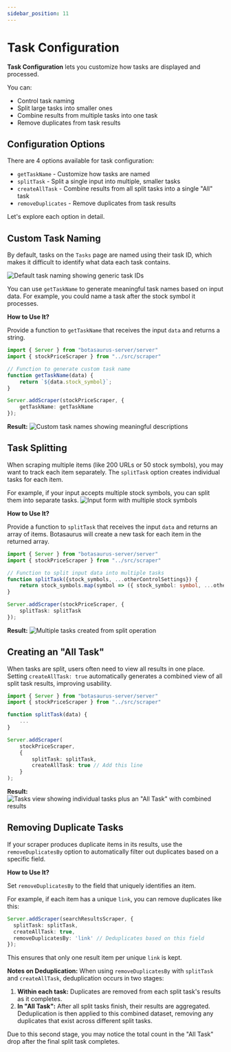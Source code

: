 ```yaml
---
sidebar_position: 11
---
```

# Task Configuration

**Task Configuration** lets you customize how tasks are displayed and processed.

You can:  
- Control task naming  
- Split large tasks into smaller ones  
- Combine results from multiple tasks into one task
- Remove duplicates from task results  

## Configuration Options

There are 4 options available for task configuration:

- `getTaskName` - Customize how tasks are named
- `splitTask` - Split a single input into multiple, smaller tasks
- `createAllTask` - Combine results from all split tasks into a single "All" task
- `removeDuplicates` - Remove duplicates from task results

Let's explore each option in detail.

## Custom Task Naming

By default, tasks on the `Tasks` page are named using their task ID, which makes it difficult to identify what data each task contains.

![Default task naming showing generic task IDs](https://raw.githubusercontent.com/omkarcloud/botasaurus/master/images/task-name.png)

You can use `getTaskName` to generate meaningful task names based on input data. For example, you could name a task after the stock symbol it processes.

**How to Use It?**

Provide a function to `getTaskName` that receives the input `data` and returns a string.

```ts title="src/scraper/backend/server.ts"
import { Server } from "botasaurus-server/server"
import { stockPriceScraper } from "../src/scraper"

// Function to generate custom task name
function getTaskName(data) {
    return `${data.stock_symbol}`;
}

Server.addScraper(stockPriceScraper, {
    getTaskName: getTaskName
});
```

**Result:**
![Custom task names showing meaningful descriptions](https://raw.githubusercontent.com/omkarcloud/botasaurus/master/images/get_task_name-result.png)

## Task Splitting

When scraping multiple items (like 200 URLs or 50 stock symbols), you may want to track each item separately. The `splitTask` option creates individual tasks for each item.

For example, if your input accepts multiple stock symbols, you can split them into separate tasks.
![Input form with multiple stock symbols](https://raw.githubusercontent.com/omkarcloud/botasaurus/master/images/multi-urls.png)

**How to Use It?**

Provide a function to `splitTask` that receives the input `data` and returns an array of items. Botasaurus will create a new task for each item in the returned array.

```ts title="src/scraper/backend/server.ts"
import { Server } from "botasaurus-server/server"
import { stockPriceScraper } from "../src/scraper"

// Function to split input data into multiple tasks
function splitTask({stock_symbols, ...otherControlSettings}) {
    return stock_symbols.map(symbol => ({ stock_symbol: symbol, ...otherControlSettings }));
}

Server.addScraper(stockPriceScraper, {
    splitTask: splitTask
});
```

**Result:**
![Multiple tasks created from split operation](https://raw.githubusercontent.com/omkarcloud/botasaurus/master/images/multi-task-spitted.png)

## Creating an "All Task"

When tasks are split, users often need to view all results in one place. Setting `createAllTask: true` automatically generates a combined view of all split task results, improving usability.

```ts title="src/scraper/backend/server.ts"
import { Server } from "botasaurus-server/server"
import { stockPriceScraper } from "../src/scraper"

function splitTask(data) {
    ...
}

Server.addScraper(
    stockPriceScraper,
    {
        splitTask: splitTask,
        createAllTask: true // Add this line
    }
);
```

**Result:**
![Tasks view showing individual tasks plus an "All Task" with combined results](https://raw.githubusercontent.com/omkarcloud/botasaurus/master/images/create_all_task.png)

## Removing Duplicate Tasks

If your scraper produces duplicate items in its results, use the `removeDuplicatesBy` option to automatically filter out duplicates based on a specific field.

**How to Use It?**

Set `removeDuplicatesBy` to the field that uniquely identifies an item. 

For example, if each item has a unique `link`, you can remove duplicates like this:
```ts title="src/scraper/backend/server.ts"
Server.addScraper(searchResultsScraper, {
  splitTask: splitTask,
  createAllTask: true,
  removeDuplicatesBy: 'link' // Deduplicates based on this field  
});
```

This ensures that only one result item per unique `link` is kept.

**Notes on Deduplication:**
When using `removeDuplicatesBy` with `splitTask` and `createAllTask`, deduplication occurs in two stages:
1. **Within each task:** Duplicates are removed from each split task's results as it completes.
2. **In "All Task":** After all split tasks finish, their results are aggregated. Deduplication is then applied to this combined dataset, removing any duplicates that exist across different split tasks.

Due to this second stage, you may notice the total count in the "All Task" drop after the final split task completes.